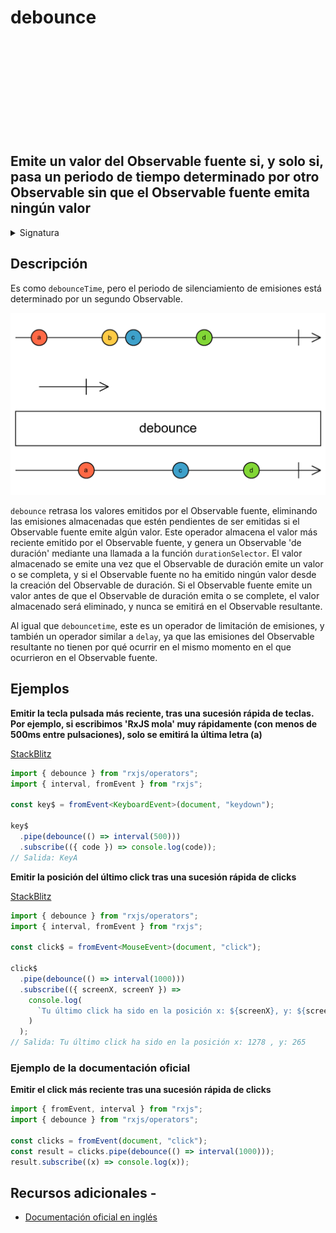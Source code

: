 <div class="page-heading">

# debounce

<a target="_blank" href="https://github.com/ReactiveX/rxjs/blob/master/src/internal/operators/debounce.ts">
<svg>
  <use xlink:href="/assets/icons/github.svg#github"></use>
</svg>
</a>
</div>

<h2 class="subtitle"> Emite un valor del Observable fuente si, y solo si, pasa un periodo de tiempo determinado por otro Observable sin que el Observable fuente emita ningún valor
</h2>

<details>
<summary>Signatura</summary>

### Firma

`debounce<T>(durationSelector: (value: T) => SubscribableOrPromise<any>): MonoTypeOperatorFunction<T>`

### Parámetros

<table>
<tr><td>durationSelector</td><td>Una función que recibe un valor del Observable fuente para calcular la duración del <i>timeout</i> para cada valor de la fuente, retornado en forma de Observable o Promesa.</td></tr>
</table>

### Retorna

`MonoTypeOperatorFunction<T>`: Un Observable que retrasa las emisiones del Observable fuente durante un periodo de tiempo determinado por el Observable retornado por `durationSelector`. Es posible que algunos valores se pierdan si se producen demasiado frecuentemente.

</details>

## Descripción

Es como `debounceTime`, pero el periodo de silenciamiento de emisiones está determinado por un segundo Observable.

<img src="assets/images/marble-diagrams/filtering/debounce.png" alt="Diagrama de canicas del operador debounce">

<!-- TODO Revise translation -->

`debounce` retrasa los valores emitidos por el Observable fuente, eliminando las emisiones almacenadas que estén pendientes de ser emitidas si el Observable fuente emite algún valor. Este operador almacena el valor más reciente emitido por el Observable fuente, y genera un Observable 'de duración' mediante una llamada a la función `durationSelector`. El valor almacenado se emite una vez que el Observable de duración emite un valor o se completa, y si el Observable fuente no ha emitido ningún valor desde la creación del Observable de duración. Si el Observable fuente emite un valor antes de que el Observable de duración emita o se complete, el valor almacenado será eliminado, y nunca se emitirá en el Observable resultante.

Al igual que `debouncetime`, este es un operador de limitación de emisiones, y también un operador similar a `delay`, ya que las emisiones del Observable resultante no tienen por qué ocurrir en el mismo momento en el que ocurrieron en el Observable fuente.

## Ejemplos

**Emitir la tecla pulsada más reciente, tras una sucesión rápida de teclas. Por ejemplo, si escribimos 'RxJS mola' muy rápidamente (con menos de 500ms entre pulsaciones), solo se emitirá la última letra (a)**

<a target="_blank" href="https://stackblitz.com/edit/rxjs-debounce-1?file=index.ts">StackBlitz</a>

```typescript
import { debounce } from "rxjs/operators";
import { interval, fromEvent } from "rxjs";

const key$ = fromEvent<KeyboardEvent>(document, "keydown");

key$
  .pipe(debounce(() => interval(500)))
  .subscribe(({ code }) => console.log(code));
// Salida: KeyA
```

**Emitir la posición del último click tras una sucesión rápida de clicks**

<a target="_blank" href="https://stackblitz.com/edit/rxjs-debounce-2?file=index.ts">StackBlitz</a>

```typescript
import { debounce } from "rxjs/operators";
import { interval, fromEvent } from "rxjs";

const click$ = fromEvent<MouseEvent>(document, "click");

click$
  .pipe(debounce(() => interval(1000)))
  .subscribe(({ screenX, screenY }) =>
    console.log(
      `Tu último click ha sido en la posición x: ${screenX}, y: ${screenY}`
    )
  );
// Salida: Tu último click ha sido en la posición x: 1278 , y: 265
```

### Ejemplo de la documentación oficial

**Emitir el click más reciente tras una sucesión rápida de clicks**

```javascript
import { fromEvent, interval } from "rxjs";
import { debounce } from "rxjs/operators";

const clicks = fromEvent(document, "click");
const result = clicks.pipe(debounce(() => interval(1000)));
result.subscribe((x) => console.log(x));
```

## Recursos adicionales -

- <a target="_blank" href="https://rxjs.dev/api/operators/debounce">Documentación oficial en inglés</a>
